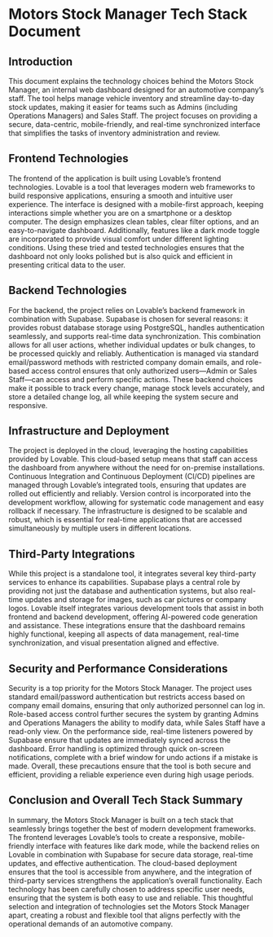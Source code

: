 # Motors Stock Manager Tech Stack Document

## Introduction

This document explains the technology choices behind the Motors Stock Manager, an internal web dashboard designed for an automotive company’s staff. The tool helps manage vehicle inventory and streamline day-to-day stock updates, making it easier for teams such as Admins (including Operations Managers) and Sales Staff. The project focuses on providing a secure, data-centric, mobile-friendly, and real-time synchronized interface that simplifies the tasks of inventory administration and review.

## Frontend Technologies

The frontend of the application is built using Lovable’s frontend technologies. Lovable is a tool that leverages modern web frameworks to build responsive applications, ensuring a smooth and intuitive user experience. The interface is designed with a mobile-first approach, keeping interactions simple whether you are on a smartphone or a desktop computer. The design emphasizes clean tables, clear filter options, and an easy-to-navigate dashboard. Additionally, features like a dark mode toggle are incorporated to provide visual comfort under different lighting conditions. Using these tried and tested technologies ensures that the dashboard not only looks polished but is also quick and efficient in presenting critical data to the user.

## Backend Technologies

For the backend, the project relies on Lovable’s backend framework in combination with Supabase. Supabase is chosen for several reasons: it provides robust database storage using PostgreSQL, handles authentication seamlessly, and supports real-time data synchronization. This combination allows for all user actions, whether individual updates or bulk changes, to be processed quickly and reliably. Authentication is managed via standard email/password methods with restricted company domain emails, and role-based access control ensures that only authorized users—Admin or Sales Staff—can access and perform specific actions. These backend choices make it possible to track every change, manage stock levels accurately, and store a detailed change log, all while keeping the system secure and responsive.

## Infrastructure and Deployment

The project is deployed in the cloud, leveraging the hosting capabilities provided by Lovable. This cloud-based setup means that staff can access the dashboard from anywhere without the need for on-premise installations. Continuous Integration and Continuous Deployment (CI/CD) pipelines are managed through Lovable’s integrated tools, ensuring that updates are rolled out efficiently and reliably. Version control is incorporated into the development workflow, allowing for systematic code management and easy rollback if necessary. The infrastructure is designed to be scalable and robust, which is essential for real-time applications that are accessed simultaneously by multiple users in different locations.

## Third-Party Integrations

While this project is a standalone tool, it integrates several key third-party services to enhance its capabilities. Supabase plays a central role by providing not just the database and authentication systems, but also real-time updates and storage for images, such as car pictures or company logos. Lovable itself integrates various development tools that assist in both frontend and backend development, offering AI-powered code generation and assistance. These integrations ensure that the dashboard remains highly functional, keeping all aspects of data management, real-time synchronization, and visual presentation aligned and effective.

## Security and Performance Considerations

Security is a top priority for the Motors Stock Manager. The project uses standard email/password authentication but restricts access based on company email domains, ensuring that only authorized personnel can log in. Role-based access control further secures the system by granting Admins and Operations Managers the ability to modify data, while Sales Staff have a read-only view. On the performance side, real-time listeners powered by Supabase ensure that updates are immediately synced across the dashboard. Error handling is optimized through quick on-screen notifications, complete with a brief window for undo actions if a mistake is made. Overall, these precautions ensure that the tool is both secure and efficient, providing a reliable experience even during high usage periods.

## Conclusion and Overall Tech Stack Summary

In summary, the Motors Stock Manager is built on a tech stack that seamlessly brings together the best of modern development frameworks. The frontend leverages Lovable’s tools to create a responsive, mobile-friendly interface with features like dark mode, while the backend relies on Lovable in combination with Supabase for secure data storage, real-time updates, and effective authentication. The cloud-based deployment ensures that the tool is accessible from anywhere, and the integration of third-party services strengthens the application’s overall functionality. Each technology has been carefully chosen to address specific user needs, ensuring that the system is both easy to use and reliable. This thoughtful selection and integration of technologies set the Motors Stock Manager apart, creating a robust and flexible tool that aligns perfectly with the operational demands of an automotive company.
